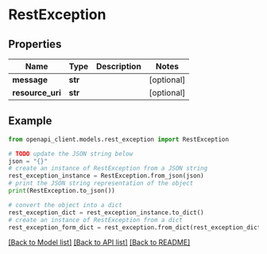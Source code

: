 # RestException


## Properties

Name | Type | Description | Notes
------------ | ------------- | ------------- | -------------
**message** | **str** |  | [optional] 
**resource_uri** | **str** |  | [optional] 

## Example

```python
from openapi_client.models.rest_exception import RestException

# TODO update the JSON string below
json = "{}"
# create an instance of RestException from a JSON string
rest_exception_instance = RestException.from_json(json)
# print the JSON string representation of the object
print(RestException.to_json())

# convert the object into a dict
rest_exception_dict = rest_exception_instance.to_dict()
# create an instance of RestException from a dict
rest_exception_form_dict = rest_exception.from_dict(rest_exception_dict)
```
[[Back to Model list]](../README.md#documentation-for-models) [[Back to API list]](../README.md#documentation-for-api-endpoints) [[Back to README]](../README.md)


